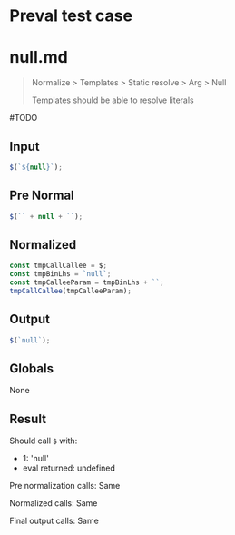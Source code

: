 # Preval test case

# null.md

> Normalize > Templates > Static resolve > Arg > Null
>
> Templates should be able to resolve literals

#TODO

## Input

`````js filename=intro
$(`${null}`);
`````

## Pre Normal

`````js filename=intro
$(`` + null + ``);
`````

## Normalized

`````js filename=intro
const tmpCallCallee = $;
const tmpBinLhs = `null`;
const tmpCalleeParam = tmpBinLhs + ``;
tmpCallCallee(tmpCalleeParam);
`````

## Output

`````js filename=intro
$(`null`);
`````

## Globals

None

## Result

Should call `$` with:
 - 1: 'null'
 - eval returned: undefined

Pre normalization calls: Same

Normalized calls: Same

Final output calls: Same
